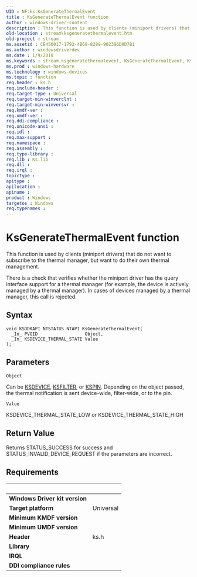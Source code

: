 ```yaml
---
UID : NF:ks.KsGenerateThermalEvent
title : KsGenerateThermalEvent function
author : windows-driver-content
description : This function is used by clients (miniport drivers) that do not want to subscribe to the thermal manager, but want to do their own thermal management.
old-location : stream\ksgeneratethermalevent.htm
old-project : stream
ms.assetid : CE450017-1792-4B69-8289-902396D0D7B1
ms.author : windowsdriverdev
ms.date : 1/9/2018
ms.keywords : stream.ksgeneratethermalevent, KsGenerateThermalEvent, KsGenerateThermalEvent function [Streaming Media Devices], ks/KsGenerateThermalEvent
ms.prod : windows-hardware
ms.technology : windows-devices
ms.topic : function
req.header : ks.h
req.include-header : 
req.target-type : Universal
req.target-min-winverclnt : 
req.target-min-winversvr : 
req.kmdf-ver : 
req.umdf-ver : 
req.ddi-compliance : 
req.unicode-ansi : 
req.idl : 
req.max-support : 
req.namespace : 
req.assembly : 
req.type-library : 
req.lib : Ks.lib
req.dll : 
req.irql : 
topictype : 
apitype : 
apilocation : 
apiname : 
product : Windows
targetos : Windows
req.typenames : 
---
```



# KsGenerateThermalEvent function
This function is used by clients (miniport drivers) that do not want to subscribe to the thermal manager, but want to do their own thermal management. 

There is a check that verifies whether the miniport driver has the query interface support for a thermal manager (for example, the device is actively managed by a thermal manager). In cases of devices managed by a thermal manager, this call is rejected.

## Syntax

````
void KSDDKAPI NTSTATUS NTAPI KsGenerateThermalEvent(
  _In_ PVOID                  Object,
  _In_ KSDEVICE_THERMAL_STATE Value
);
````

## Parameters

`Object`

Can be  <a href="..\ks\ns-ks-_ksdevice.md">KSDEVICE</a>, <a href="..\ks\ns-ks-_ksfilter.md">KSFILTER</a>, or <a href="..\ks\ns-ks-_kspin.md">KSPIN</a>. Depending on the object passed, the thermal notification is sent device-wide, filter-wide, or to the pin.

`Value`

KSDEVICE_THERMAL_STATE_LOW or KSDEVICE_THERMAL_STATE_HIGH


## Return Value

Returns STATUS_SUCCESS for success and STATUS_INVALID_DEVICE_REQUEST if the parameters are incorrect.


## Requirements
| &nbsp; | &nbsp; |
| ---- |:---- |
| **Windows Driver kit version** |  |
| **Target platform** | Universal |
| **Minimum KMDF version** |  |
| **Minimum UMDF version** |  |
| **Header** | ks.h |
| **Library** |  |
| **IRQL** |  |
| **DDI compliance rules** |  |